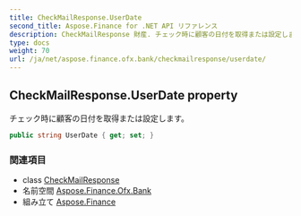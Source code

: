 ```yaml
---
title: CheckMailResponse.UserDate
second_title: Aspose.Finance for .NET API リファレンス
description: CheckMailResponse 財産. チェック時に顧客の日付を取得または設定します
type: docs
weight: 70
url: /ja/net/aspose.finance.ofx.bank/checkmailresponse/userdate/
---
```

## CheckMailResponse.UserDate property

チェック時に顧客の日付を取得または設定します。

```csharp
public string UserDate { get; set; }
```

### 関連項目

* class [CheckMailResponse](../)
* 名前空間 [Aspose.Finance.Ofx.Bank](../../checkmailresponse/)
* 組み立て [Aspose.Finance](../../../)


